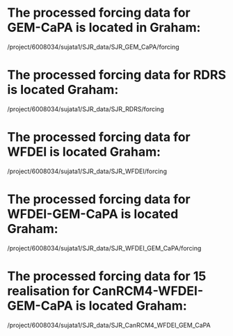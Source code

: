 # The processed forcing data for GEM-CaPA is located in Graham:

/project/6008034/sujata1/SJR_data/SJR_GEM_CaPA/forcing

# The processed forcing data for RDRS is located Graham:

/project/6008034/sujata1/SJR_data/SJR_RDRS/forcing

# The processed forcing data for WFDEI is located Graham:

/project/6008034/sujata1/SJR_data/SJR_WFDEI/forcing

# The processed forcing data for WFDEI-GEM-CaPA is located Graham:

/project/6008034/sujata1/SJR_data/SJR_WFDEI_GEM_CaPA/forcing

# The processed forcing data for 15 realisation for CanRCM4-WFDEI-GEM-CaPA is located Graham:

/project/6008034/sujata1/SJR_data/SJR_CanRCM4_WFDEI_GEM_CaPA
